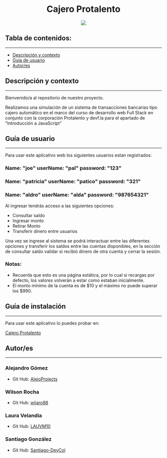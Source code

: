 <h1 align="center"> Cajero Protalento</h1>
<p align="center"><img src="https://i.imgur.com/xeEsrG4.png"/></p> 

## Tabla de contenidos:
---

- [Descripción y contexto](#descripción-y-contexto)
- [Guía de usuario](#guía-de-usuario)
- [Autor/es](#autores)

## Descripción y contexto
---
Bienvenido/a al repositorio de nuestro proyecto.

Realizamos una simulación de un sistema de transacciones bancarias tipo cajero automático en el marco del curso de desarrollo web Full Stack en conjunto con la corporación Protalento y devf.la para el apartado de "Introducción a JavaScript"

## Guía de usuario
---
Para usar este aplicativo web los siguientes usuarios estan registrados:

### Name: "joe"       userName: "pal"  password: "123"
### Name: "patricia"  userName: "patico"  password: "321"
### Name: "aldro"     userName: "alda"  password: "987654321"

Al ingresar tendrás acceso a las siguientes opciones:

- Consultar saldo
- Ingresar monto
- Retirar Monto
- Transferir dinero entre usuarios

Una vez se ingrese al sistema se podrá interactuar entre las diferentes opciones y transferir los saldos entre las cuentas disponibles,  en la sección de consultar saldo validar si recibió dinero de otra cuenta y cerrar la sesión.

### Notas: 
- Recuerda que esto es una página estática, por lo cual si recargas por defecto, los valores volverán a estar como estaban inicialmente.
- El monto mínimo de la cuenta es de $10 y el máximo no puede superar los $990.

## Guía de instalación
---
Para usar este aplicativo lo puedes probar en: <p><a href="https://santiago-devcol.github.io/pruebas_cajero/" target="_blank">Cajero Protalento</a></p> 

## Autor/es
---
### Alejandro Gómez
- <p>Git Hub: <a href="https://github.com/AlejoProjects" target="_blank">AlejoProjects</a></p>
### Wilson Rocha
- <p>Git Hub: <a href="https://github.com/wijaro88" target="_blank">wijaro88</a></p>
### Laura Velandia
- <p>Git Hub: <a href="https://github.com/LAUVM10" target="_blank">LAUVM10</a></p>
### Santiago González
- <p>Git Hub: <a href="https://github.com/Santiago-DevCol" target="_blank">Santiago-DevCol</a></p>

